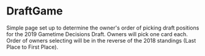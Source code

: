 # DraftGame

Simple page set up to determine the owner's order of picking draft positions for the 2019 Gametime Decisions Draft. Owners will pick one card each. Order of owners selecting will be in the reverse of the 2018 standings (Last Place to First Place).
